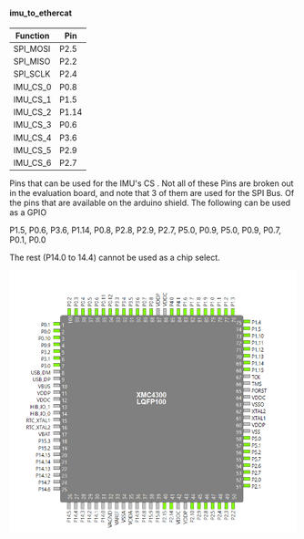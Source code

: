 #### imu_to_ethercat



| Function | Pin   |
| -------- | ----- |
| SPI_MOSI | P2.5  |
| SPI_MISO | P2.2  |
| SPI_SCLK | P2.4  |
| IMU_CS_0 | P0.8  |
| IMU_CS_1 | P1.5  |
| IMU_CS_2 | P1.14 |
| IMU_CS_3 | P0.6  |
| IMU_CS_4 | P3.6  |
| IMU_CS_5 | P2.9  |
| IMU_CS_6 | P2.7  |

Pins that can be used for the IMU's CS . Not all of these Pins are broken out in the evaluation board, and note that 3 of them are used for the SPI Bus.  Of the pins that are available on the arduino shield. The following can be used as a GPIO

P1.5, P0.6, P3.6, P1.14, P0.8, P2.8, P2.9, P2.7, P5.0, P0.9, P5.0, P0.9, P0.7, P0.1, P0.0

The rest (P14.0 to 14.4) cannot be used as a chip select.

![image-20210606140218361](./available_gpios.png)